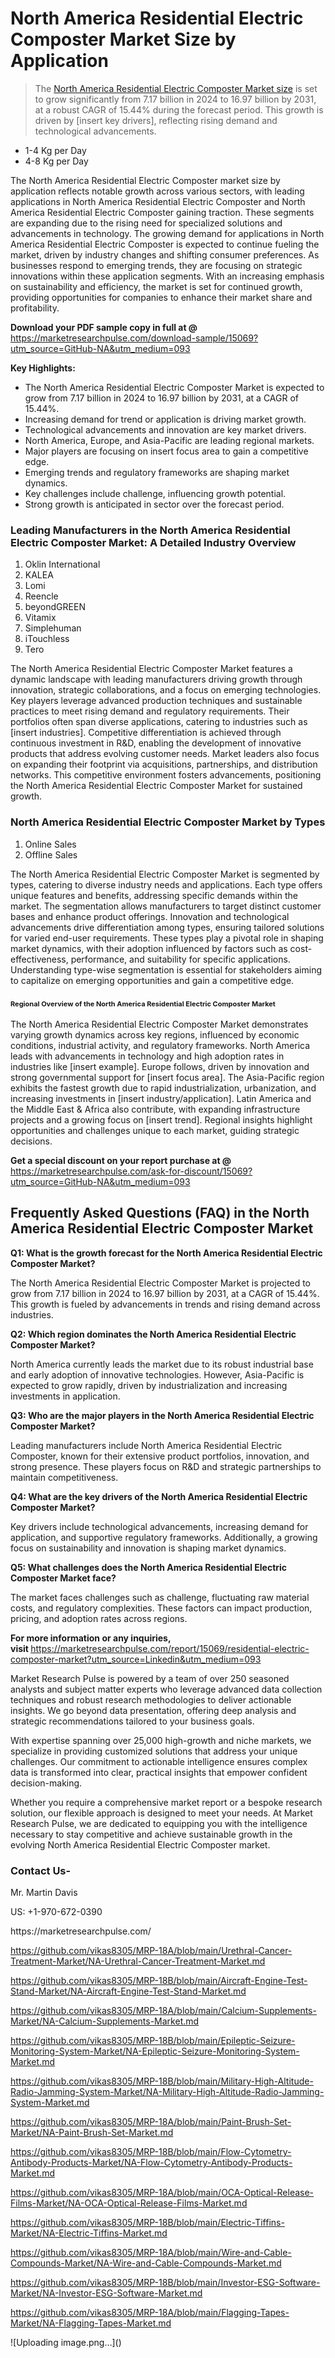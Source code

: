 <h1>North America Residential Electric Composter Market&nbsp;Size by Application</h1><blockquote><p>The <a href="https://marketresearchpulse.com/download-sample/15069?utm_source=GitHub-NA&amp;utm_medium=093">North America Residential Electric Composter Market size</a> is set to grow significantly from 7.17 billion in 2024 to 16.97 billion by 2031, at a robust CAGR of 15.44% during the forecast period. This growth is driven by [insert key drivers], reflecting rising demand and technological advancements.</p></blockquote><ul><li>1-4 Kg per Day<li> 4-8 Kg per Day</li></ul><p>The North America Residential Electric Composter market size by application reflects notable growth across various sectors, with leading applications in North America Residential Electric Composter and North America Residential Electric Composter gaining traction. These segments are expanding due to the rising need for specialized solutions and advancements in technology. The growing demand for applications in North America Residential Electric Composter is expected to continue fueling the market, driven by industry changes and shifting consumer preferences. As businesses respond to emerging trends, they are focusing on strategic innovations within these application segments. With an increasing emphasis on sustainability and efficiency, the market is set for continued growth, providing opportunities for companies to enhance their market share and profitability.</p><p><strong>Download your PDF sample copy in full at @ </strong><a href="https://marketresearchpulse.com/download-sample/15069?utm_source=GitHub-NA&amp;utm_medium=093">https://marketresearchpulse.com/download-sample/15069?utm_source=GitHub-NA&amp;utm_medium=093</a></p><p><strong>Key Highlights: </strong></p><ul><li>The North America Residential Electric Composter Market is expected to grow from 7.17 billion in 2024 to 16.97 billion by 2031, at a CAGR of 15.44%.</li><li>Increasing demand for trend or application is driving market growth.</li><li>Technological advancements and innovation are key market drivers.</li><li>North America, Europe, and Asia-Pacific are leading regional markets.</li><li>Major players are focusing on insert focus area to gain a competitive edge.</li><li>Emerging trends and regulatory frameworks are shaping market dynamics.</li><li>Key challenges include challenge, influencing growth potential.</li><li>Strong growth is anticipated in sector over the forecast period.</li></ul><h3>Leading Manufacturers in the North America Residential Electric Composter Market: A Detailed Industry Overview</h3><ol><li>Oklin International</li><li>KALEA</li><li>Lomi</li><li>Reencle</li><li>beyondGREEN</li><li>Vitamix</li><li>Simplehuman</li><li>iTouchless</li><li>Tero</li></ol><div class="flex max-w-full flex-col flex-grow"><div class="min-h-8 text-message flex w-full flex-col items-end gap-2 whitespace-normal break-words [.text-message+&amp;]:mt-5" dir="auto" data-message-author-role="assistant" data-message-id="fd8432e4-4910-450d-b182-61b7bfb0a01f" data-message-model-slug="gpt-4o"><div class="flex w-full flex-col gap-1 empty:hidden first:pt-[3px]"><div class="markdown prose w-full break-words dark:prose-invert light"><p>The North America Residential Electric Composter Market features a dynamic landscape with leading manufacturers driving growth through innovation, strategic collaborations, and a focus on emerging technologies. Key players leverage advanced production techniques and sustainable practices to meet rising demand and regulatory requirements. Their portfolios often span diverse applications, catering to industries such as [insert industries]. Competitive differentiation is achieved through continuous investment in R&amp;D, enabling the development of innovative products that address evolving customer needs. Market leaders also focus on expanding their footprint via acquisitions, partnerships, and distribution networks. This competitive environment fosters advancements, positioning the North America Residential Electric Composter Market for sustained growth.</p></div></div></div></div><h3>North America Residential Electric Composter Market by Types</h3><ol><li>Online Sales<li> Offline Sales</li></ol><div class="flex max-w-full flex-col flex-grow"><div class="min-h-8 text-message flex w-full flex-col items-end gap-2 whitespace-normal break-words [.text-message+&amp;]:mt-5" dir="auto" data-message-author-role="assistant" data-message-id="084470be-0bb7-4664-bddf-5156b4f41249" data-message-model-slug="gpt-4o-mini"><div class="flex w-full flex-col gap-1 empty:hidden first:pt-[3px]"><div class="markdown prose w-full break-words dark:prose-invert light"><p>The North America Residential Electric Composter Market is segmented by types, catering to diverse industry needs and applications. Each type offers unique features and benefits, addressing specific demands within the market. The segmentation allows manufacturers to target distinct customer bases and enhance product offerings. Innovation and technological advancements drive differentiation among types, ensuring tailored solutions for varied end-user requirements. These types play a pivotal role in shaping market dynamics, with their adoption influenced by factors such as cost-effectiveness, performance, and suitability for specific applications. Understanding type-wise segmentation is essential for stakeholders aiming to capitalize on emerging opportunities and gain a competitive edge.</p></div></div></div></div><h3><span style="font-size: 11px;">Regional Overview of the North America Residential Electric Composter Market</span></h3><div class="flex max-w-full flex-col flex-grow"><div class="min-h-8 text-message flex w-full flex-col items-end gap-2 whitespace-normal break-words [.text-message+&amp;]:mt-5" dir="auto" data-message-author-role="assistant" data-message-id="e9038762-ce64-4e30-91c9-9bd413514231" data-message-model-slug="gpt-4o-mini"><div class="flex w-full flex-col gap-1 empty:hidden first:pt-[3px]"><div class="markdown prose w-full break-words dark:prose-invert light"><p>The North America Residential Electric Composter Market demonstrates varying growth dynamics across key regions, influenced by economic conditions, industrial activity, and regulatory frameworks. North America leads with advancements in technology and high adoption rates in industries like [insert example]. Europe follows, driven by innovation and strong governmental support for [insert focus area]. The Asia-Pacific region exhibits the fastest growth due to rapid industrialization, urbanization, and increasing investments in [insert industry/application]. Latin America and the Middle East &amp; Africa also contribute, with expanding infrastructure projects and a growing focus on [insert trend]. Regional insights highlight opportunities and challenges unique to each market, guiding strategic decisions.</p></div></div></div></div><p><strong>Get a special discount on your report purchase at @ </strong><a href="https://marketresearchpulse.com/ask-for-discount/15069?utm_source=GitHub-NA&amp;utm_medium=093">https://marketresearchpulse.com/ask-for-discount/15069?utm_source=GitHub-NA&amp;utm_medium=093</a></p><h2>Frequently Asked Questions (FAQ) in the North America Residential Electric Composter Market</h2><p><strong>Q1: What is the growth forecast for the North America Residential Electric Composter Market?</strong></p><p>The North America Residential Electric Composter Market is projected to grow from 7.17 billion in 2024 to 16.97 billion by 2031, at a CAGR of 15.44%. This growth is fueled by advancements in trends and rising demand across industries.</p><p><strong>Q2: Which region dominates the North America Residential Electric Composter Market?</strong></p><p>North America currently leads the market due to its robust industrial base and early adoption of innovative technologies. However, Asia-Pacific is expected to grow rapidly, driven by industrialization and increasing investments in application.</p><p><strong>Q3: Who are the major players in the North America Residential Electric Composter Market?</strong></p><p>Leading manufacturers include North America Residential Electric Composter, known for their extensive product portfolios, innovation, and strong presence. These players focus on R&amp;D and strategic partnerships to maintain competitiveness.</p><p><strong>Q4: What are the key drivers of the North America Residential Electric Composter Market?</strong></p><p>Key drivers include technological advancements, increasing demand for application, and supportive regulatory frameworks. Additionally, a growing focus on sustainability and innovation is shaping market dynamics.</p><p><strong>Q5: What challenges does the North America Residential Electric Composter Market face?</strong></p><p>The market faces challenges such as challenge, fluctuating raw material costs, and regulatory complexities. These factors can impact production, pricing, and adoption rates across regions.</p><p><strong>For more information or any inquiries, visit&nbsp;</strong><a href="https://marketresearchpulse.com/report/15069/residential-electric-composter-market?utm_source=Linkedin&utm_medium=093">https://marketresearchpulse.com/report/15069/residential-electric-composter-market?utm_source=Linkedin&utm_medium=093</a></p><p>Market Research Pulse is powered by a team of over 250 seasoned analysts and subject matter experts who leverage advanced data collection techniques and robust research methodologies to deliver actionable insights. We go beyond data presentation, offering deep analysis and strategic recommendations tailored to your business goals.</p><p>With expertise spanning over 25,000 high-growth and niche markets, we specialize in providing customized solutions that address your unique challenges. Our commitment to actionable intelligence ensures complex data is transformed into clear, practical insights that empower confident decision-making.</p><p>Whether you require a comprehensive market report or a bespoke research solution, our flexible approach is designed to meet your needs. At Market Research Pulse, we are dedicated to equipping you with the intelligence necessary to stay competitive and achieve sustainable growth in the evolving North America Residential Electric Composter market.</p><h3><strong>Contact Us-</strong></h3><p>Mr. Martin Davis</p><p>US: +1-970-672-0390</p><p>https://marketresearchpulse.com/</p><p><a href="https://github.com/vikas8305/MRP-18A/blob/main/Urethral-Cancer-Treatment-Market/NA-Urethral-Cancer-Treatment-Market.md">https://github.com/vikas8305/MRP-18A/blob/main/Urethral-Cancer-Treatment-Market/NA-Urethral-Cancer-Treatment-Market.md</a></p><p><a href="https://github.com/vikas8305/MRP-18B/blob/main/Aircraft-Engine-Test-Stand-Market/NA-Aircraft-Engine-Test-Stand-Market.md">https://github.com/vikas8305/MRP-18B/blob/main/Aircraft-Engine-Test-Stand-Market/NA-Aircraft-Engine-Test-Stand-Market.md</a></p><p><a href="https://github.com/vikas8305/MRP-18A/blob/main/Calcium-Supplements-Market/NA-Calcium-Supplements-Market.md">https://github.com/vikas8305/MRP-18A/blob/main/Calcium-Supplements-Market/NA-Calcium-Supplements-Market.md</a></p><p><a href="https://github.com/vikas8305/MRP-18B/blob/main/Epileptic-Seizure-Monitoring-System-Market/NA-Epileptic-Seizure-Monitoring-System-Market.md">https://github.com/vikas8305/MRP-18B/blob/main/Epileptic-Seizure-Monitoring-System-Market/NA-Epileptic-Seizure-Monitoring-System-Market.md</a></p><p><a href="https://github.com/vikas8305/MRP-18B/blob/main/Military-High-Altitude-Radio-Jamming-System-Market/NA-Military-High-Altitude-Radio-Jamming-System-Market.md">https://github.com/vikas8305/MRP-18B/blob/main/Military-High-Altitude-Radio-Jamming-System-Market/NA-Military-High-Altitude-Radio-Jamming-System-Market.md</a></p><p><a href="https://github.com/vikas8305/MRP-18A/blob/main/Paint-Brush-Set-Market/NA-Paint-Brush-Set-Market.md">https://github.com/vikas8305/MRP-18A/blob/main/Paint-Brush-Set-Market/NA-Paint-Brush-Set-Market.md</a></p><p><a href="https://github.com/vikas8305/MRP-18B/blob/main/Flow-Cytometry-Antibody-Products-Market/NA-Flow-Cytometry-Antibody-Products-Market.md">https://github.com/vikas8305/MRP-18B/blob/main/Flow-Cytometry-Antibody-Products-Market/NA-Flow-Cytometry-Antibody-Products-Market.md</a></p><p><a href="https://github.com/vikas8305/MRP-18A/blob/main/OCA-Optical-Release-Films-Market/NA-OCA-Optical-Release-Films-Market.md">https://github.com/vikas8305/MRP-18A/blob/main/OCA-Optical-Release-Films-Market/NA-OCA-Optical-Release-Films-Market.md</a></p><p><a href="https://github.com/vikas8305/MRP-18B/blob/main/Electric-Tiffins-Market/NA-Electric-Tiffins-Market.md">https://github.com/vikas8305/MRP-18B/blob/main/Electric-Tiffins-Market/NA-Electric-Tiffins-Market.md</a></p><p><a href="https://github.com/vikas8305/MRP-18A/blob/main/Wire-and-Cable-Compounds-Market/NA-Wire-and-Cable-Compounds-Market.md">https://github.com/vikas8305/MRP-18A/blob/main/Wire-and-Cable-Compounds-Market/NA-Wire-and-Cable-Compounds-Market.md</a></p><p><a href="https://github.com/vikas8305/MRP-18B/blob/main/Investor-ESG-Software-Market/NA-Investor-ESG-Software-Market.md">https://github.com/vikas8305/MRP-18B/blob/main/Investor-ESG-Software-Market/NA-Investor-ESG-Software-Market.md</a></p><p><a href="https://github.com/vikas8305/MRP-18A/blob/main/Flagging-Tapes-Market/NA-Flagging-Tapes-Market.md">https://github.com/vikas8305/MRP-18A/blob/main/Flagging-Tapes-Market/NA-Flagging-Tapes-Market.md</a></p>
![Uploading image.png…]()
